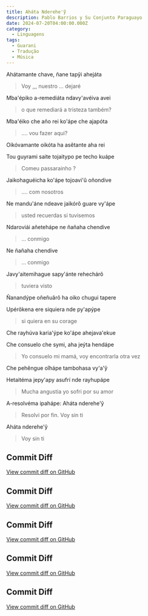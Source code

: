 ```yaml
---
title: Aháta Nderehe'ỹ
description: Pablo Barrios y Su Conjunto Paraguayo
date: 2024-07-20T04:00:00.000Z
category:
  - Linguagens
tags:
  - Guarani
  - Tradução
  - Música
---
```


Ahátamante chave, ñane tapỹi ahejáta

> Voy ,,, nuestro ... dejaré

Mba'épiko a-remediáta ndavy'avéiva avei

> o que remediará a tristeza também?

Mba'éiko che año rei ko'ápe che ajapóta

> .... vou fazer aqui?

Oikóvamante oikóta ha asêtante aha rei

>

Tou guyrami saite tojaitypo pe techo kuápe

> Comeu passarainho ?

Jaikohaguéicha ko'ápe tojoavi'û oñondive

> .... com nosotros

Ne mandu'áne ndeave jaikórõ guare vy'ápe

> usted recuerdas si tuvisemos

Ndaroviái añetehápe ne ñañaha chendive

> ... conmigo

Ne ñañaha chendive

> ... conmigo

Javy'aitemihague sapy'ánte rehechárõ

> tuviera visto

Ñanandýpe oñeñuãrõ ha oiko chugui tapere

>

Upérõkena ere siquiera nde py'apýpe

> si quiera en su corage

Che rayhúva karia'ýpe ko'ápe ahejava'ekue

Che consuelo che symi, aha jeýta hendápe

> Yo consuelo mi mamá, voy encontrarla otra vez

Che pehêngue oîhápe tambohasa vy'a'ỹ

>

Hetaitéma jepy'apy asufrí nde rayhupápe

> Mucha angustia yo sofri por su amor

A-resolvéma ipahápe: Aháta nderehe'ỹ

> Resolvi por fin. Voy sin ti

Aháta nderehe'ỹ

> Voy sin ti

## Commit Diff
[View commit diff on GitHub](https://github.com/bolokoz/yurio/commit/1f623b1eee9c6959a7201721fba3b2ce96c1b7c9)

## Commit Diff
[View commit diff on GitHub](https://github.com/bolokoz/yurio/commit/52d52f57c0f20313b959ed7a9b99d250cf133557)

## Commit Diff
[View commit diff on GitHub](https://github.com/bolokoz/yurio/commit/2b6d7ad269e2d0f78d71132d199cda5c679eed8e)

## Commit Diff
[View commit diff on GitHub](https://github.com/bolokoz/yurio/commit/0018c743a625fd1d9d8a2a1fd8b5eaa4feeeab7b)

## Commit Diff
[View commit diff on GitHub](https://github.com/bolokoz/yurio/commit/1abbefefca71efd3d62ea17d2c28ac4de8aa418b)
